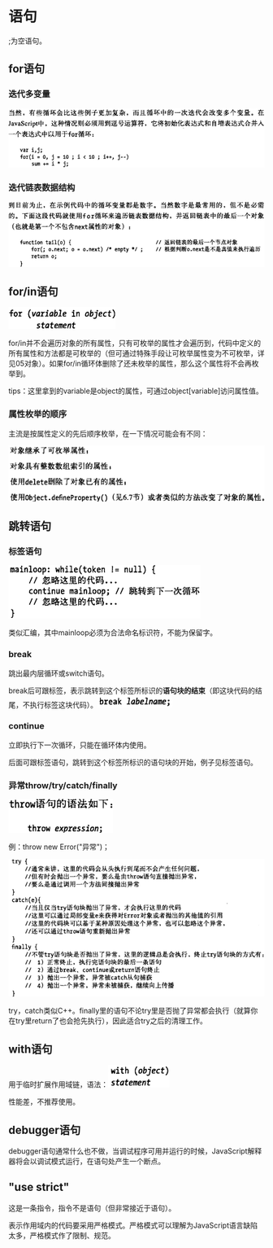 # 语句

;为空语句。

## for语句

### 迭代多变量

![image-20230226164258135](assets/image-20230226164258135.png)

### 迭代链表数据结构

![image-20230226164416929](assets/image-20230226164416929.png)

## for/in语句

![image-20230226171939074](assets/image-20230226171939074.png)

for/in并不会遍历对象的所有属性，只有可枚举的属性才会遍历到，代码中定义的所有属性和方法都是可枚举的（但可通过特殊手段让可枚举属性变为不可枚举，详见05对象）。如果for/in循环体删除了还未枚举的属性，那么这个属性将不会再枚举到。

tips：这里拿到的variable是object的属性，可通过object[variable]访问属性值。

### 属性枚举的顺序

主流是按属性定义的先后顺序枚举，在一下情况可能会有不同：

![image-20230226172912142](assets/image-20230226172912142.png)

## 跳转语句

### 标签语句

![image-20230226173139359](assets/image-20230226173139359.png)

类似汇编，其中mainloop必须为合法命名标识符，不能为保留字。

### break

跳出最内层循环或switch语句。

break后可跟标签，表示跳转到这个标签所标识的**语句块的结束**（即这块代码的结尾，不执行标签这块代码）。![image-20230226173703104](assets/image-20230226173703104.png)

### continue

立即执行下一次循环，只能在循环体内使用。

后面可跟标签语句，跳转到这个标签所标识的语句块的开始，例子见标签语句。

### 异常throw/try/catch/finally

![image-20230226194427601](assets/image-20230226194427601.png)

例：throw new Error("异常")；

![image-20230226194641434](assets/image-20230226194641434.png)

try，catch类似C++。finally里的语句不论try里是否抛了异常都会执行（就算你在try里return了也会抢先执行），因此适合try之后的清理工作。

## with语句

用于临时扩展作用域链，语法：![image-20230226195757938](assets/image-20230226195757938.png)

性能差，不推荐使用。

## debugger语句

debugger语句通常什么也不做，当调试程序可用并运行的时候，JavaScript解释器将会以调试模式运行，在语句处产生一个断点。

<script>
    function f(o) {
        let a = 3;
        if (o === undefined) {
            debugger;//用于临时调试
            ...//函数其他部分
        }
    }
    f();
</script>

## "use strict"

这是一条指令，指令不是语句（但非常接近于语句）。

表示作用域内的代码要采用严格模式。严格模式可以理解为JavaScript语言缺陷太多，严格模式作了限制、规范。